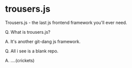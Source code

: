 # trousers.js
Trousers.js - the last js frontend framework you'll ever need. 


Q. What is trousers.js? 

A. It's another git-dang js framework.

Q. All i see is a blank repo. 

A. ....(crickets)




